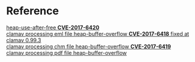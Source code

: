 
Reference
=========
[heap-use-after-free **CVE-2017-6420**](https://bugzilla.clamav.net/show_bug.cgi?id=11798)  
[clamav processing eml file heap-buffer-overflow  **CVE-2017-6418** fixed at clamav 0.99.3](https://bugzilla.clamav.net/show_bug.cgi?id=11797)  
[clamav processing chm file heap-buffer-overflow  **CVE-2017-6419**](https://bugzilla.clamav.net/show_bug.cgi?id=11701)  
[clamav processing pdf file heap-buffer-overflow](https://bugzilla.clamav.net/show_bug.cgi?id=11803)

